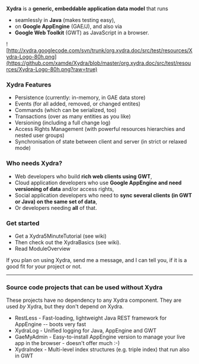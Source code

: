 **Xydra** is a **generic, embeddable application data model** that runs

  * seamlessly in **Java** (makes testing easy),
  * on **Google AppEngine** (GAE/J), and also via
  * **Google Web Toolkit** (GWT) as JavaScript in a browser.

![http://xydra.googlecode.com/svn/trunk/org.xydra.doc/src/test/resources/Xydra-Logo-80h.png](https://github.com/xamde/Xydra/blob/master/org.xydra.doc/src/test/resources/Xydra-Logo-80h.png?raw=true)
### Xydra Features ###
  * Persistence (currently: in-memory, in GAE data store)
  * Events (for all added, removed, or changed entites)
  * Commands (which can be serialized, too)
  * Transactions (over as many entities as you like)
  * Versioning (including a full change log)
  * Access Rights Management (with powerful resources hierarchies and nested user groups)
  * Synchronisation of state between client and server (in strict or relaxed mode)

### Who needs Xydra? ###
  * Web developers who build **rich web clients using GWT**,
  * Cloud application developers who use **Google AppEngine and need versioning of data** and/or access rights,
  * Social application developers who need to **sync several clients (in GWT or Java) on the same set of data**,
  * Or developers needing **all** of that.

### Get started ###
  * Get a Xydra5MinuteTutorial (see wiki)
  * Then check out the XydraBasics (see wiki).
  * Read ModuleOverview 

If you plan on using Xydra, send me a message, and I can tell you, if it is a good fit for your project or not.  

---

### Source code projects that can be used without Xydra ###
These projects have no dependency to any Xydra component. They are used _by_ Xydra, but they don't depend _on_ Xydra.

  * RestLess - Fast-loading, lightweight Java REST framework for AppEngine -- boots very fast
  * XydraLog - Unified logging for Java, AppEngine and GWT
  * GaeMyAdmin - Easy-to-install AppEngine version to manage your live app in the browser - doesn't offer much :-)
  * XydraIndex - Multi-level index structures (e.g. triple index) that run also in GWT
